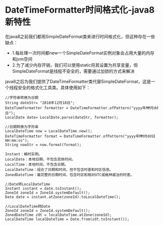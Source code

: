 # DateTimeFormatter时间格式化-java8新特性

在java8之前我们都用SimpleDateFormat类来进行时间格式化，但这种存在一些缺点：

- 1.每处理一次时间都new一个SimpleDateFormat实例对象会占用大量的内存和jvm空间
- 2.为了减少内存开销，我们可以使用static将其设置为共享变量，但SimpleDateFormat是线程不安全的，需要通过加锁的方式来解决
 
java8之后为我们提供了DateTimeFormatter类代替SimpleDateFormat，这是一个线程安全的格式化工具类。具体使用如下：


```
//字符串转换为日期
String dateStr= "2018年12月18日";
DateTimeFormatter formatter = DateTimeFormatter.ofPattern("yyyy年MM月dd日");
LocalDate date= LocalDate.parse(dateStr, formatter);

//日期转换为字符串
LocalDateTime now = LocalDateTime.now();
DateTimeFormatter format = DateTimeFormatter.ofPattern("yyyy年MM月dd日 HH:mm:ss");
String nowStr = now.format(format);

Instant：瞬时实例。
LocalDate：本地日期，不包含具体时间。
LocalTime：本地时间，不包含日期。
LocalDateTime：组合了日期和时间，但不包含时差和时区信息。
ZonedDateTime：最完整的日期时间，包含时区和相对UTC或格林威治的时差。

//Date转LocalDateTime
Instant instant = date.toInstant();
ZoneId zoneId = ZoneId.systemDefault();
Date date = instant.atZone(zoneId).toLocalDateTime();

//LocalDateTime转Date
ZoneId zoneId = ZoneId.systemDefault();
ZonedDateTime zdt = localDateTime.atZone(zoneId);
LocalDateTime localDateTime = Date.from(zdt.toInstant());
```
